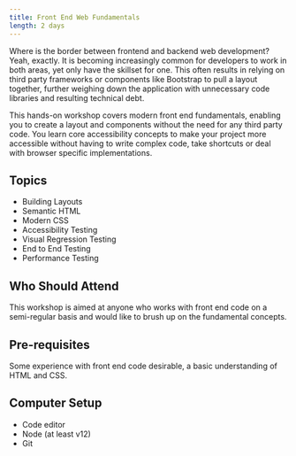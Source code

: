 ```yaml
---
title: Front End Web Fundamentals
length: 2 days
---
```


Where is the border between frontend and backend web development? Yeah, exactly. It is becoming increasingly common for developers to work in both areas, yet only have the skillset for one. This often results in relying on third party frameworks or components like Bootstrap to pull a layout together, further weighing down the application with unnecessary code libraries and resulting technical debt.

This hands-on workshop covers modern front end fundamentals, enabling you to create a layout and components without the need for any third party code. You learn core accessibility concepts to make your project more accessible without having to write complex code, take shortcuts or deal with browser specific implementations.

<!-- excerpt -->

## Topics

- Building Layouts
- Semantic HTML
- Modern CSS
- Accessibility Testing
- Visual Regression Testing
- End to End Testing
- Performance Testing

## Who Should Attend

This workshop is aimed at anyone who works with front end code on a semi-regular basis and would like to brush up on the fundamental concepts.

## Pre-requisites

Some experience with front end code desirable, a basic understanding of HTML and CSS.

## Computer Setup

- Code editor
- Node (at least v12)
- Git